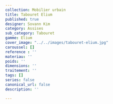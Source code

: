```yaml
---
collection: Mobilier urbain
title: Tabouret Elium
published: true
designer: Sovann Kim
category: Assises
sub_category: Tabouret
gamme: Elium
cover_image: "../../images/tabouret-elium.jpg"
caroussel: []
reference : ''
materiau: ''
poids: ''
dimensions: ''
traitement: ''
tags: []
series: false
canonical_url: false
description: ''

---
```


